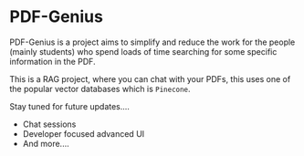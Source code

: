 # PDF-Genius

PDF-Genius is a project aims to simplify and reduce the work for the people (mainly students) who spend loads of time searching for some specific information in the PDF.

This is a RAG project, where you can chat with your PDFs, this uses one of the popular vector databases which is `Pinecone`.

Stay tuned for future updates....
- Chat sessions
- Developer focused advanced UI
- And more....
